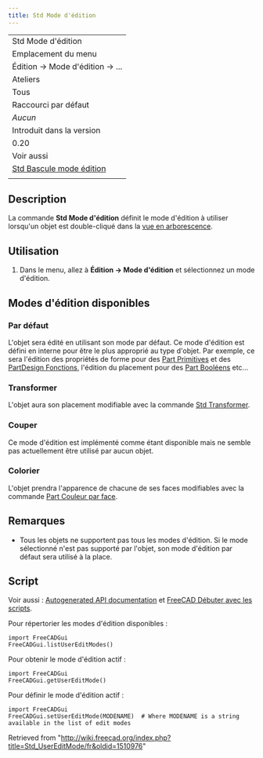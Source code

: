 ```yaml
---
title: Std Mode d'édition
---
```

|  |
| --- |
| Std Mode d'édition |
| Emplacement du menu |
| Édition → Mode d'édition → ... |
| Ateliers |
| Tous |
| Raccourci par défaut |
| *Aucun* |
| Introduit dans la version |
| 0.20 |
| Voir aussi |
| [Std Bascule mode édition](/Std_Edit/fr "Std Edit/fr") |
|  |

## Description

La commande **Std Mode d'édition** définit le mode d'édition à utiliser lorsqu'un objet est double-cliqué dans la [vue en arborescence](/Tree_view/fr "Tree view/fr").

## Utilisation

1. Dans le menu, allez à **Édition → Mode d'édition** et sélectionnez un mode d'édition.

## Modes d'édition disponibles

### Par défaut

L'objet sera édité en utilisant son mode par défaut. Ce mode d'édition est défini en interne pour être le plus approprié au type d'objet. Par exemple, ce sera l'édition des propriétés de forme pour des [Part Primitives](/Part_Primitives/fr "Part Primitives/fr") et des [PartDesign Fonctions](/PartDesign_Feature/fr "PartDesign Feature/fr"), l'édition du placement pour des [Part Booléens](/Part_Boolean/fr "Part Boolean/fr") etc...

### Transformer

L'objet aura son placement modifiable avec la commande [Std Transformer](/Std_TransformManip/fr "Std TransformManip/fr").

### Couper

Ce mode d'édition est implémenté comme étant disponible mais ne semble pas actuellement être utilisé par aucun objet.

### Colorier

L'objet prendra l'apparence de chacune de ses faces modifiables avec la commande [Part Couleur par face](/Part_ColorPerFace/fr "Part ColorPerFace/fr").

## Remarques

* Tous les objets ne supportent pas tous les modes d'édition. Si le mode sélectionné n'est pas supporté par l'objet, son mode d'édition par défaut sera utilisé à la place.

## Script

Voir aussi : [Autogenerated API documentation](https://freecad.github.io/SourceDoc/) et [FreeCAD Débuter avec les scripts](/FreeCAD_Scripting_Basics/fr "FreeCAD Scripting Basics/fr").

Pour répertorier les modes d'édition disponibles :

```
import FreeCADGui
FreeCADGui.listUserEditModes()

```

Pour obtenir le mode d'édition actif :

```
import FreeCADGui
FreeCADGui.getUserEditMode()

```

Pour définir le mode d'édition actif :

```
import FreeCADGui
FreeCADGui.setUserEditMode(MODENAME)  # Where MODENAME is a string available in the list of edit modes

```

Retrieved from "<http://wiki.freecad.org/index.php?title=Std_UserEditMode/fr&oldid=1510976>"